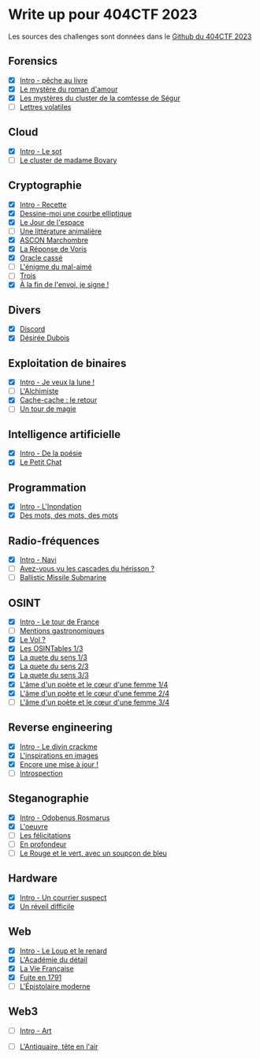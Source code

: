 # Write up pour 404CTF 2023

Les sources des challenges sont données dans le [Github du 404CTF 2023](https://github.com/HackademINT/404CTF-2023)

## Forensics
- [X] [Intro - pêche au livre](./Forensics/Peche_au_livre/)
- [X] [Le mystère du roman d'amour](./Forensics/Le_mystere_du_roman_d_amour/)
- [X] [Les mystères du cluster de la comtesse de Ségur](./Forensics/Les_mysteres_du_cluster_de_la_comtesse_de_segur/)
- [ ] [Lettres volatiles](./Forensics/Lettres_volatiles/)

## Cloud
- [X] [Intro - Le sot](./Cloud/Intro_sot/)
- [ ] [Le cluster de madame Bovary](./Cloud/Le_cluster_de_madame_de_bovary/)

## Cryptographie
- [X] [Intro - Recette](./Cryptographie/Recette)
- [X] [Dessine-moi une courbe elliptique](./Cryptographie/Dessine_moi_une_courbe_elliptique)
- [X] [Le Jour de l'espace](./Cryptographie/Le_jour_de_l_espace)
- [ ] [Une littérature animalière](./Cryptographie/Une_litterature_animaliere)
- [X] [ASCON Marchombre](./Cryptographie/ASCON_marchombre)
- [X] [La Réponse de Voris](./Cryptographie/La_reponse_de_voris)
- [X] [Oracle cassé](./Cryptographie/Oracle_casse)
- [ ] [L'énigme du mal-aimé](./Cryptographie/L_enigme_du_mal_aime)
- [ ] [Trois](./Cryptographie/Trois)
- [X] [À la fin de l'envoi, je signe !](./Cryptographie/A_la_fin_de_l_envoi_je_signe)

## Divers
- [X] [Discord](./Divers/Discord)
- [X] [Désirée Dubois](./Divers/Desiree_dubois)

## Exploitation de binaires
- [X] [Intro - Je veux la lune !](./PWN/Je_veux_la_lune)
- [ ] [L'Alchimiste](./PWN/L_alchimiste)
- [X] [Cache-cache : le retour](./PWN/Cache_cache_le_retour)
- [ ] [Un tour de magie](./PWN/Un_tour_de_magie)

## Intelligence artificielle
- [X] [Intro - De la poésie](./Intelligence_artificielle/De_la_poesie)
- [X] [Le Petit Chat](./Intelligence_artificielle/Le_petit_chat)

## Programmation
- [X] [Intro - L'Inondation](./Programmation/L_inondation)
- [X] [Des mots, des mots, des mots](./Programmation/Des_mots_des_mots_des_mots)

## Radio-fréquences
- [X] [Intro - Navi](./Radio_frequences/De_la_poesie)
- [ ] [Avez-vous vu les cascades du hérisson ?](./Radio_frequences/Avez_vous_vu_les_cascades_du_herisson)
- [ ] [Ballistic Missile Submarine](./Radio_frequences/Ballistic_missile_submarine)

## OSINT
- [X] [Intro - Le tour de France](./Osint/Intro_le_tour_de_france/)
- [ ] [Mentions gastronomiques](./Osint/Mentions_gastronomiques/)
- [X] [Le Vol ?](./Osint/Le_vol/)
- [X] [Les OSINTables 1/3](./Osint/Les_osintables_1/)
- [X] [La quete du sens 1/3](./Osint/La_quete_du_sens_1/)
- [X] [La quete du sens 2/3](./Osint/La_quete_du_sens_2/)
- [X] [La quete du sens 3/3](./Osint/La_quete_du_sens_3/)
- [X] [L'âme d'un poète et le cœur d'une femme 1/4](./Osint/L_ame_d_un_poete_et_le_coeur_d_une_femme_1/)
- [X] [L'âme d'un poète et le cœur d'une femme 2/4](./Osint/L_ame_d_un_poete_et_le_coeur_d_une_femme_2/)
- [ ] [L'âme d'un poète et le cœur d'une femme 3/4](./Osint/L_ame_d_un_poete_et_le_coeur_d_une_femme_3/)

## Reverse engineering
- [X] [Intro - Le divin crackme](./Reverse_engineering/Le_divin_crackme/)
- [X] [L'inspirations en images](./Reverse_engineering/L_inspiration_en_images/)
- [X] [Encore une mise à jour !](./Reverse_engineering/Encore_une_mise_a_jour/)
- [ ] [Introspection](./Reverse_engineering/Introspection/)

## Steganographie
- [X] [Intro - Odobenus Rosmarus](./Steganographie/Odobenus_rosmarus/)
- [X] [L'oeuvre](./Steganographie/L_oeuvre/)
- [ ] [Les félicitations](./Steganographie/Les_felicitations/)
- [ ] [En profondeur](./Steganographie/En_profondeur/)
- [ ] [Le Rouge et le vert, avec un soupçon de bleu](./Steganographie/Le_rouge_et_le_vert_avec_un_soupcon_de_bleu/)

## Hardware
- [X] [Intro - Un courrier suspect](./Hardware/Intro_un_courrier_suspect/)
- [X] [Un réveil difficile](./Hardware/Un_reveil_difficile/)

## Web
- [X] [Intro - Le Loup et le renard](./Web/Le_loup_et_le_renard/)
- [X] [L'Académie du détail](./Web/L_academie_du_detail/)
- [X] [La Vie Française](./Web/La_vie_française/)
- [X] [Fuite en 1791](./Web/Fuite_en_1791/)
- [ ] [L'Épistolaire moderne](./Web/L_epistolaire_moderne/)

## Web3
- [ ] [Intro - Art](./Web3/Art/)
- [ ] [L'Antiquaire, tête en l'air](./Web3/L_antiquaire_tete_en_l_air/)


